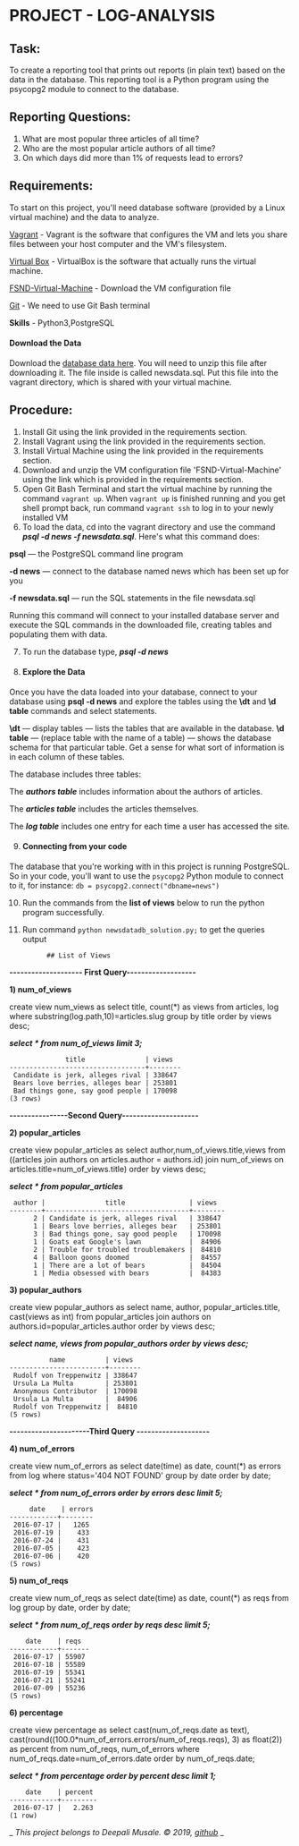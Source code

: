 # PROJECT - LOG-ANALYSIS

## Task:

To create a reporting tool that prints out reports (in plain text) based on the data in the database. This reporting tool is a Python program using the psycopg2 module to connect to the database.

## Reporting Questions:
1) What are most popular three articles of all time?
2) Who are the most popular article authors of all time?
3) On which days did more than 1% of requests lead to errors? 

## Requirements:
To start on this project, you'll need database software (provided by a Linux virtual machine) and the data to analyze.

[Vagrant](https://www.vagrantup.com/downloads.html) - Vagrant is the software that configures the VM and lets you share files between your host computer and the VM's filesystem.

[Virtual Box](https://www.virtualbox.org/wiki/Download_Old_Builds_5_1) - VirtualBox is the software that actually runs the virtual machine.

[FSND-Virtual-Machine](https://s3.amazonaws.com/video.udacity-data.com/topher/2018/April/5acfbfa3_fsnd-virtual-machine/fsnd-virtual-machine.zip) - Download the VM configuration file
 
[Git](https://git-scm.com/downloads) - We need to use Git Bash terminal

**Skills** - Python3,PostgreSQL

#### Download the Data
Download the [database data here](https://d17h27t6h515a5.cloudfront.net/topher/2016/August/57b5f748_newsdata/newsdata.zip). You will need to unzip this file after downloading it. The file inside is called newsdata.sql. Put this file into the vagrant directory, which is shared with your virtual machine.

## Procedure:
1) Install Git using the link provided in the requirements section.
2) Install Vagrant using the link provided in the requirements section.
3) Install Virtual Machine using the link provided in the requirements section.
4) Download and unzip the VM configuration file 'FSND-Virtual-Machine' using the link which is provided in the requirements section.
5) Open Git Bash Terminal and start the virtual machine by running the command ```vagrant up```. When ```vagrant up``` is finished running and you get shell prompt back, run command ```vagrant ssh``` to log in to your newly installed VM
6) To load the data, cd into the vagrant directory and use the command ***psql -d news -f newsdata.sql***.
Here's what this command does:

**psql** — the PostgreSQL command line program
 
**-d news** — connect to the database named news which has been set up for you
 
**-f newsdata.sql** — run the SQL statements in the file newsdata.sql
 
 Running this command will connect to your installed database server and execute the SQL commands in the downloaded file, creating tables and populating them with data.
 
7) To run the database type, ***psql -d news***
 
8) #### Explore the Data
 
Once you have the data loaded into your database, connect to your database using **psql -d news** and explore the tables using the **\dt** and **\d table** commands and select statements.

**\dt** — display tables — lists the tables that are available in the database.
**\d table** — (replace table with the name of a table) — shows the database schema for that particular table.
Get a sense for what sort of information is in each column of these tables.

The database includes three tables:
 
The ***authors table*** includes information about the authors of articles.
 
The ***articles table*** includes the articles themselves.
 
The ***log table*** includes one entry for each time a user has accessed the site.

9) #### Connecting from your code
The database that you're working with in this project is running PostgreSQL. So in your code, you'll want to use the ```psycopg2``` Python module to connect to it, for instance:
              ```db = psycopg2.connect("dbname=news")```
 
10) Run the commands from the **list of views** below to run the python program successfully.
 
11) Run command ```python newsdatadb_solution.py;``` to get the queries output

              ## List of Views

**-------------------- First Query-------------------**

**1) num_of_views**

create view num_views as 
select title, count(*) as views
from articles, log where substring(log.path,10)=articles.slug 
group by title
order by views desc;

***select * from num_of_views limit 3;***
```
              title               | views
----------------------------------+--------
 Candidate is jerk, alleges rival | 338647
 Bears love berries, alleges bear | 253801
 Bad things gone, say good people | 170098
(3 rows)
```

**----------------Second Query---------------------**

**2) popular_articles** 

create view popular_articles as select author,num_of_views.title,views from ((articles join authors on articles.author = authors.id) join num_of_views on articles.title=num_of_views.title) order by views desc;

***select * from popular_articles***

```
 author |               title                | views
--------+------------------------------------+--------
      2 | Candidate is jerk, alleges rival   | 338647
      1 | Bears love berries, alleges bear   | 253801
      3 | Bad things gone, say good people   | 170098
      1 | Goats eat Google's lawn            |  84906
      2 | Trouble for troubled troublemakers |  84810
      4 | Balloon goons doomed               |  84557
      1 | There are a lot of bears           |  84504
      1 | Media obsessed with bears          |  84383
```

**3) popular_authors** 

create view popular_authors as 
select name, author, popular_articles.title, cast(views as int) from popular_articles join authors on authors.id=popular_articles.author 
order by views desc;

***select name, views from popular_authors order by views desc;***

```
          name          | views
------------------------+--------
 Rudolf von Treppenwitz | 338647
 Ursula La Multa        | 253801
 Anonymous Contributor  | 170098
 Ursula La Multa        |  84906
 Rudolf von Treppenwitz |  84810
(5 rows)

```

**----------------------Third Query --------------------**

**4) num_of_errors**

create view num_of_errors as 
select date(time) as date, count(*) as errors 
from log where status='404 NOT FOUND' 
group by date order by date;

***select * from num_of_errors order by errors desc limit 5;***
```
     date    | errors
------------+--------
 2016-07-17 |   1265
 2016-07-19 |    433
 2016-07-24 |    431
 2016-07-05 |    423
 2016-07-06 |    420
(5 rows)
```

**5) num_of_reqs**

create view num_of_reqs as 
select date(time) as date, count(*) as reqs 
from log group by date, order by date;

***select * from num_of_reqs order by reqs desc limit 5;***
```
    date    | reqs
------------+-------
 2016-07-17 | 55907
 2016-07-18 | 55589
 2016-07-19 | 55341
 2016-07-21 | 55241
 2016-07-09 | 55236
(5 rows)
```

**6) percentage**

create view percentage as 
select cast(num_of_reqs.date as text), cast(round((100.0*num_of_errors.errors/num_of_reqs.reqs), 3) as float(2)) as percent from num_of_reqs, num_of_errors where num_of_reqs.date=num_of_errors.date 
order by num_of_reqs.date;

***select * from percentage order by percent desc limit 1;***
```
    date    | percent
------------+---------
 2016-07-17 |   2.263
(1 row)
```

 _ _This project belongs to Deepali Musale. &copy; 2019, [github](https://github.com/DeepaliMusale/log-analysis)_ _

